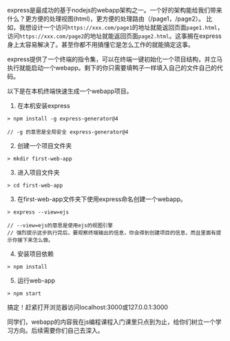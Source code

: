 

express是最成功的基于nodejs的webapp架构之一。一个好的架构能给我们带来什么？更方便的处理视图(html)，更方便的处理路由（/page1，/page2）。
比如，我想设计一个访问`https://xxx.com/page1`的地址就能返回页面`page1.html`，访问`https://xxx.com/page2`的地址就能返回页面`page2.html`。这事搁在express身上太容易解决了。甚至你都不用搞懂它是怎么工作的就能搞定这事。



express提供了一个终端的指令集，可以在终端一键初始化一个项目结构，并立马执行就能启动一个webapp。剩下的你只需要填鸭子一样填入自己的文件自己的代码。



以下是在本机终端快速生成一个webapp项目。


1. 在本机安装express
```
> npm install -g express-generator@4

// -g 的意思是全局安全 express-generator@4
```

2. 创建一个项目文件夹
```
> mkdir first-web-app
```

3. 进入项目文件夹
```
> cd first-web-app
```

3. 在first-web-app文件夹下使用express命名创建一个webapp。
```
> express --view=ejs

// --view=ejs的意思是使用ejs的视图引擎
// 强烈提示这步执行完后，要观察终端输出的信息，你会得到创建项目的信息，而且里面有提示你接下来怎么做。
```
4. 安装项目依赖
```
> npm install
```
5. 运行web-app
```
> npm start
```

搞定！赶紧打开浏览器访问localhost:3000或127.0.0.1:3000

同学们，webapp的内容我在js编程课程入门课里只点到为止，给你们树立一个学习方向。后续需要你们自己去深入。
